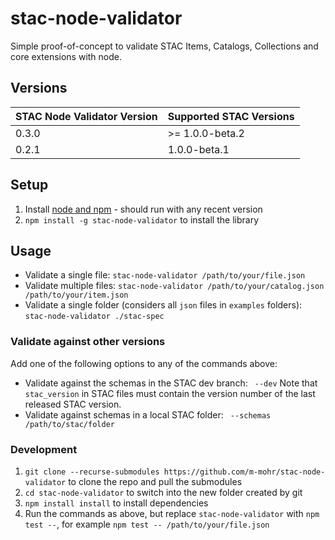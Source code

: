 # stac-node-validator

Simple proof-of-concept to validate STAC Items, Catalogs, Collections and core extensions with node.

## Versions

| STAC Node Validator Version | Supported STAC Versions |
| --------------------------- | ----------------------- |
| 0.3.0                       | >= 1.0.0-beta.2         |
| 0.2.1                       | 1.0.0-beta.1            |

## Setup

1. Install [node and npm](https://nodejs.org) - should run with any recent version
2. `npm install -g stac-node-validator` to install the library

## Usage

- Validate a single file: `stac-node-validator /path/to/your/file.json`
- Validate multiple files: `stac-node-validator /path/to/your/catalog.json /path/to/your/item.json`
- Validate a single folder (considers all `json` files in `examples` folders): `stac-node-validator ./stac-spec`

### Validate against other versions

Add one of the following options to any of the commands above:

- Validate against the schemas in the STAC dev branch: ` --dev`
    Note that `stac_version` in STAC files must contain the version number of the last released STAC version.
- Validate against schemas in a local STAC folder: ` --schemas /path/to/stac/folder`

### Development

1. `git clone --recurse-submodules https://github.com/m-mohr/stac-node-validator` to clone the repo and pull the submodules
2. `cd stac-node-validator` to switch into the new folder created by git
3. `npm install install` to install dependencies
4. Run the commands as above, but replace `stac-node-validator` with `npm test --`, for example `npm test -- /path/to/your/file.json`